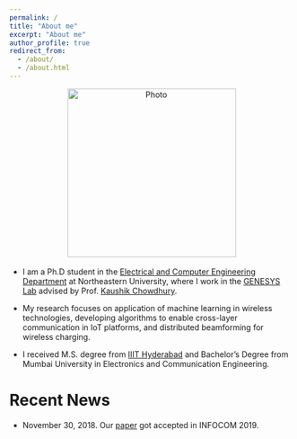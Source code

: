 ```yaml
---
permalink: /
title: "About me"
excerpt: "About me"
author_profile: true
redirect_from: 
  - /about/
  - /about.html
---
```


<p align="center">
  <img src="https://kunalsankhe.github.io/files/KunalSankhe.jpg?raw=true" alt="Photo" style="width: 300px;"/> 
</p>

* I am a Ph.D student in the [Electrical and Computer Engineering Department](http://www.ece.neu.edu/) at Northeastern University, where I work in the [GENESYS Lab](http://www.genesys-lab.org/) advised by Prof. [Kaushik Chowdhury](http://krc.coe.neu.edu/). 

* My research focuses on application of machine learning in wireless technologies, developing algorithms to enable cross-layer communication in IoT platforms, and distributed beamforming for wireless charging. 

* I received M.S. degree from [IIIT Hyderabad](https://www.iiit.ac.in/) and Bachelor’s Degree from Mumbai University in Electronics and Communication Engineering. 



# Recent News
* November 30, 2018. Our [paper](http://lantaoyu.com/publications/RLSGAAAI19) got accepted in INFOCOM 2019.

